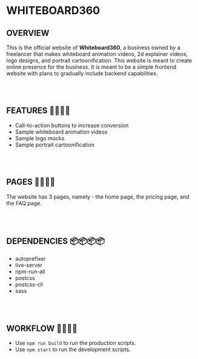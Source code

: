 # WHITEBOARD360

## OVERVIEW
This is the official website of **Whiteboard360**, a business owned by a freelancer that makes whiteboard animation videos, 2d explainer videos, logo designs, and portrait cartoonification. This website is meant to create online presence for the business. It is meant to be a simple frontend website with plans to gradually include backend capabilities.

<br>
<br>

## FEATURES 🚀🚀🚀🚀

-  Call-to-action buttons to increase conversion
-  Sample whiteboard animation videos
-  Sample logo mocks
-  Sample portrait cartoonification

<br>
<br>

## PAGES 📃📃📃📃

The website has 3 pages, namely - the home page, the pricing page, and the FAQ page.

<br>
<br>

## DEPENDENCIES 📦📦📦📦

-  autoprefixer
-  live-server
-  npm-run-all
-  postcss
-  postcss-cli
-  sass

<br>
<br>

## WORKFLOW 🔧🔧🔧🔧

-  Use `npm run build` to run the production scripts.
-  Use `npm start` to run the development scripts.
